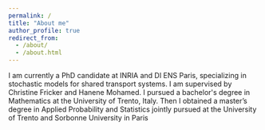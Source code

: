 ```yaml
---
permalink: /
title: "About me"
author_profile: true
redirect_from: 
  - /about/
  - /about.html
---
```




I am currently a PhD candidate at INRIA and DI ENS Paris, specializing in stochastic models for shared transport systems.
I am supervised by Christine Fricker and Hanene Mohamed.
I pursued  a bachelor's degree in Mathematics at the University of Trento, Italy.  Then I obtained a master’s degree in Applied Probability and Statistics jointly pursued at the University of Trento and Sorbonne University in Paris
